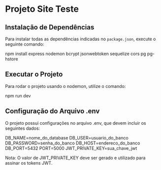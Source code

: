 # Projeto Site Teste

## Instalação de Dependências

Para instalar todas as dependências indicadas no `package.json`, execute o seguinte comando:

npm install express nodemon bcrypt jsonwebtoken sequelize cors pg pg-hstore

## Executar o Projeto

Para rodar o projeto usando o nodemon, utilize o comando:

npm run dev

## Configuração do Arquivo .env

O projeto possui configurações no arquivo .env, que devem incluir os seguintes dados:

DB_NAME=nome_do_database
DB_USER=usuario_do_banco
DB_PASSWORD=senha_do_banco
DB_HOST=endereco_do_banco
DB_PORT=5432
PORT=5000
JWT_PRIVATE_KEY=sua_chave_jwt

Nota: O valor de JWT_PRIVATE_KEY deve ser gerado e utilizado para assinar os tokens JWT.